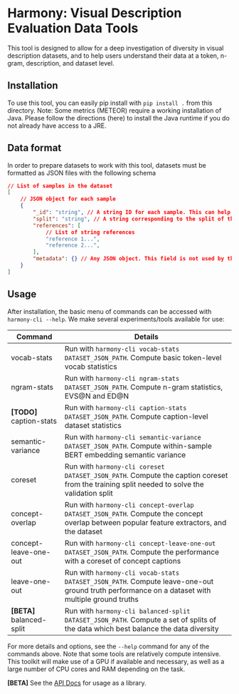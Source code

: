 # Harmony: Visual Description Evaluation Data Tools

This tool is designed to allow for a deep investigation of diversity in visual description datasets, and to help users
understand their data at a token, n-gram, description, and dataset level.

## Installation

To use this tool, you can easily pip install with `pip install .` from this directory. Note: Some metrics (METEOR) require
a working installation of Java. Please follow the directions (here) to install the Java runtime if you do not already
have access to a JRE.

## Data format

In order to prepare datasets to work with this tool, datasets must be formatted as JSON files with the following schema
```json
// List of samples in the dataset
[
    // JSON object for each sample
    {
        "_id": "string", // A string ID for each sample. This can help keep track of samples during use.
        "split": "string", // A string corresponding to the split of the data. Default splits are "train", "validate" and "test"
        "references": [
            // List of string references
            "reference 1...",
            "reference 2...",
        ],
        "metadata": {} // Any JSON object. This field is not used by the toolkit at this time.
    }
]
```

## Usage

After installation, the basic menu of commands can be accessed with `harmony-cli --help`. We make several experiments/tools
available for use:

| Command | Details |
| ----------- | ----------- |
| vocab-stats | Run with `harmony-cli vocab-stats DATASET_JSON_PATH`. Compute basic token-level vocab statistics |
| ngram-stats | Run with `harmony-cli ngram-stats DATASET_JSON_PATH`. Compute n-gram statistics, EVS@N and ED@N  |
| **[TODO]** caption-stats | Run with `harmony-cli caption-stats DATASET_JSON_PATH`. Compute caption-level dataset statistics  |
| semantic-variance | Run with `harmony-cli semantic-variance DATASET_JSON_PATH`. Compute within-sample BERT embedding semantic variance |
| coreset | Run with `harmony-cli coreset DATASET_JSON_PATH`. Compute the caption coreset from the training split needed to solve the validation split |
| concept-overlap | Run with `harmony-cli concept-overlap DATASET_JSON_PATH`. Compute the concept overlap between popular feature extractors, and the dataset |
| concept-leave-one-out | Run with `harmony-cli concept-leave-one-out DATASET_JSON_PATH`. Compute the performance with a coreset of concept captions |
| leave-one-out | Run with `harmony-cli vocab-stats DATASET_JSON_PATH`. Compute leave-one-out ground truth performance on a dataset with multiple ground truths |
| **[BETA]** balanced-split | Run with `harmony-cli balanced-split DATASET_JSON_PATH`. Compute a set of splits of the data which best balance the data diversity |

For more details and options, see the `--help` command for any of the commands above. Note that some tools are relatively
compute intensive. This toolkit will make use of a GPU if available and necessary, as well as a large number of CPU cores
and RAM depending on the task.

**[BETA]** See the [API Docs](https://) for usage as a library.

